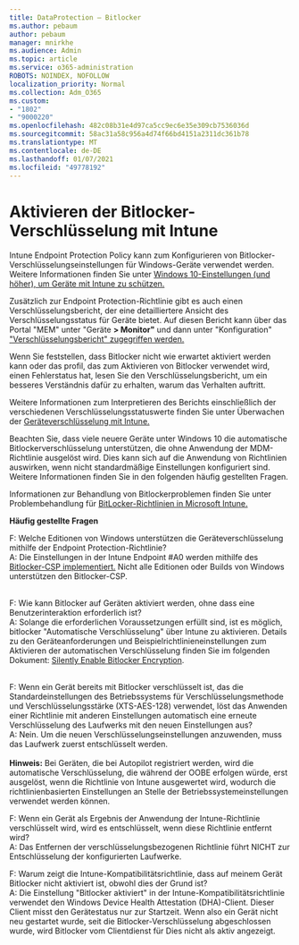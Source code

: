 ```yaml
---
title: DataProtection – Bitlocker
ms.author: pebaum
author: pebaum
manager: mnirkhe
ms.audience: Admin
ms.topic: article
ms.service: o365-administration
ROBOTS: NOINDEX, NOFOLLOW
localization_priority: Normal
ms.collection: Adm_O365
ms.custom:
- "1802"
- "9000220"
ms.openlocfilehash: 482c08b31e4d97ca5cc9ec6e35e309cb7536036d
ms.sourcegitcommit: 58ac31a58c956a4d74f66bd4151a2311dc361b78
ms.translationtype: MT
ms.contentlocale: de-DE
ms.lasthandoff: 01/07/2021
ms.locfileid: "49778192"
---
```

# <a name="enabling-bitlocker-encryption-with-intune"></a>Aktivieren der Bitlocker-Verschlüsselung mit Intune

Intune Endpoint Protection Policy kann zum Konfigurieren von Bitlocker-Verschlüsselungseinstellungen für Windows-Geräte verwendet werden. Weitere Informationen finden Sie unter [Windows 10-Einstellungen (und höher), um Geräte mit Intune zu schützen.](https://docs.microsoft.com/intune/endpoint-protection-windows-10#windows-encryption)

Zusätzlich zur Endpoint Protection-Richtlinie gibt es auch einen Verschlüsselungsbericht, der eine detailliertere Ansicht des Verschlüsselungsstatus für Geräte bietet. Auf diesen Bericht kann über das Portal "MEM" unter "Geräte  **> Monitor"** und dann unter "Konfiguration" ["Verschlüsselungsbericht" zugegriffen werden.](https://endpoint.microsoft.com/#blade/Microsoft_Intune_DeviceSettings/DevicesMonitorMenu/encryptionReport)

Wenn Sie feststellen, dass Bitlocker nicht wie erwartet aktiviert werden kann oder das profil, das zum Aktivieren von Bitlocker verwendet wird, einen Fehlerstatus hat, lesen Sie den Verschlüsselungsbericht, um ein besseres Verständnis dafür zu erhalten, warum das Verhalten auftritt.

Weitere Informationen zum Interpretieren des Berichts einschließlich der verschiedenen Verschlüsselungsstatuswerte finden Sie unter Überwachen der [Geräteverschlüsselung mit Intune.](https://docs.microsoft.com/mem/intune/protect/encryption-monitor)

Beachten Sie, dass viele neuere Geräte unter Windows 10 die automatische Bitlockerverschlüsselung unterstützen, die ohne Anwendung der MDM-Richtlinie ausgelöst wird. Dies kann sich auf die Anwendung von Richtlinien auswirken, wenn nicht standardmäßige Einstellungen konfiguriert sind. Weitere Informationen finden Sie in den folgenden häufig gestellten Fragen.

Informationen zur Behandlung von Bitlockerproblemen finden Sie unter Problembehandlung für [BitLocker-Richtlinien in Microsoft Intune.](https://docs.microsoft.com/intune/protect/troubleshoot-bitlocker-policies)
 
 
**Häufig gestellte Fragen**

F: Welche Editionen von Windows unterstützen die Geräteverschlüsselung mithilfe der Endpoint Protection-Richtlinie?<br>
A: Die Einstellungen in der Intune Endpoint #A0 werden mithilfe des [Bitlocker-CSP implementiert.](https://docs.microsoft.com/windows/client-management/mdm/bitlocker-csp) Nicht alle Editionen oder Builds von Windows unterstützen den Bitlocker-CSP. <br><br>

F: Wie kann Bitlocker auf Geräten aktiviert werden, ohne dass eine Benutzerinteraktion erforderlich ist?<br>
A: Solange die erforderlichen Voraussetzungen erfüllt sind, ist es möglich, bitlocker "Automatische Verschlüsselung" über Intune zu aktivieren. Details zu den Geräteanforderungen und Beispielrichtlinieneinstellungen zum Aktivieren der automatischen Verschlüsselung finden Sie im folgenden Dokument: [Silently Enable Bitlocker Encryption](https://docs.microsoft.com/mem/intune/protect/encrypt-devices#silently-enable-bitlocker-on-devices). <br><br>

F: Wenn ein Gerät bereits mit Bitlocker verschlüsselt ist, das die Standardeinstellungen des Betriebssystems für Verschlüsselungsmethode und Verschlüsselungsstärke (XTS-AES-128) verwendet, löst das Anwenden einer Richtlinie mit anderen Einstellungen automatisch eine erneute Verschlüsselung des Laufwerks mit den neuen Einstellungen aus?<br>
A: Nein. Um die neuen Verschlüsselungseinstellungen anzuwenden, muss das Laufwerk zuerst entschlüsselt werden.<br><br>
**Hinweis:** Bei Geräten, die bei Autopilot registriert werden, wird die automatische Verschlüsselung, die während der OOBE erfolgen würde, erst ausgelöst, wenn die Richtlinie von Intune ausgewertet wird, wodurch die richtlinienbasierten Einstellungen an Stelle der Betriebssystemeinstellungen verwendet werden können.
 
F: Wenn ein Gerät als Ergebnis der Anwendung der Intune-Richtlinie verschlüsselt wird, wird es entschlüsselt, wenn diese Richtlinie entfernt wird?<br>
A: Das Entfernen der verschlüsselungsbezogenen Richtlinie führt NICHT zur Entschlüsselung der konfigurierten Laufwerke.
 
F: Warum zeigt die Intune-Kompatibilitätsrichtlinie, dass auf meinem Gerät Bitlocker nicht aktiviert ist, obwohl dies der Grund ist?<br>
A: Die Einstellung "Bitlocker aktiviert" in der Intune-Kompatibilitätsrichtlinie verwendet den Windows Device Health Attestation (DHA)-Client. Dieser Client misst den Gerätestatus nur zur Startzeit. Wenn also ein Gerät nicht neu gestartet wurde, seit die Bitlocker-Verschlüsselung abgeschlossen wurde, wird Bitlocker vom Clientdienst für Dies nicht als aktiv angezeigt.
 
 